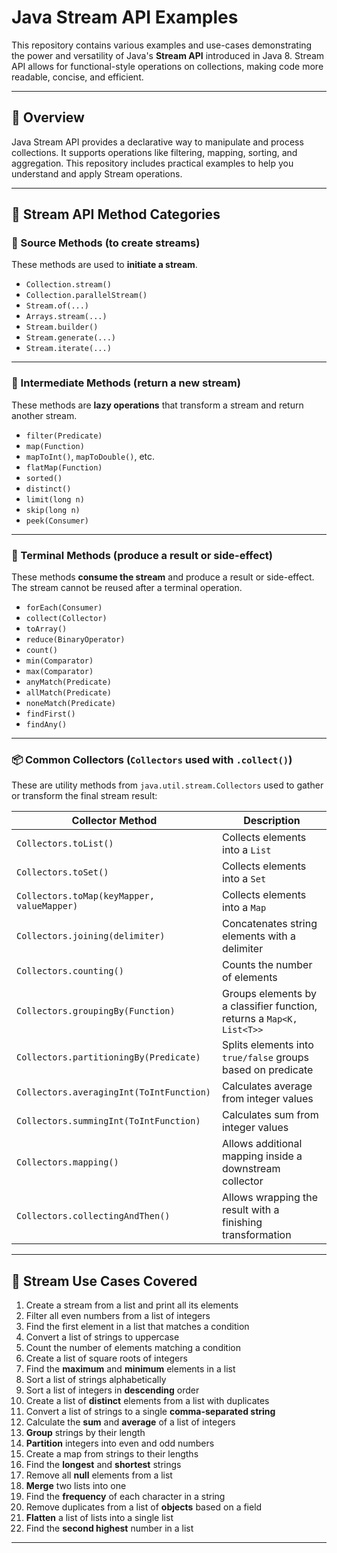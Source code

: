# Java Stream API Examples

This repository contains various examples and use-cases demonstrating the power and versatility of Java's **Stream API** introduced in Java 8. Stream API allows for functional-style operations on collections, making code more readable, concise, and efficient.

---

## 🚀 Overview

Java Stream API provides a declarative way to manipulate and process collections. It supports operations like filtering, mapping, sorting, and aggregation. This repository includes practical examples to help you understand and apply Stream operations.

---

## 🧠 Stream API Method Categories

### 🔹 Source Methods (to create streams)

These methods are used to **initiate a stream**.

* `Collection.stream()`
* `Collection.parallelStream()`
* `Stream.of(...)`
* `Arrays.stream(...)`
* `Stream.builder()`
* `Stream.generate(...)`
* `Stream.iterate(...)`

---

### 🔸 Intermediate Methods (return a new stream)

These methods are **lazy operations** that transform a stream and return another stream.

* `filter(Predicate)`
* `map(Function)`
* `mapToInt()`, `mapToDouble()`, etc.
* `flatMap(Function)`
* `sorted()`
* `distinct()`
* `limit(long n)`
* `skip(long n)`
* `peek(Consumer)`

---

### 🔻 Terminal Methods (produce a result or side-effect)

These methods **consume the stream** and produce a result or side-effect. The stream cannot be reused after a terminal operation.

* `forEach(Consumer)`
* `collect(Collector)`
* `toArray()`
* `reduce(BinaryOperator)`
* `count()`
* `min(Comparator)`
* `max(Comparator)`
* `anyMatch(Predicate)`
* `allMatch(Predicate)`
* `noneMatch(Predicate)`
* `findFirst()`
* `findAny()`

---

### 📦 Common Collectors (`Collectors` used with `.collect()`)

These are utility methods from `java.util.stream.Collectors` used to gather or transform the final stream result:

| Collector Method                           | Description                                                           |
| ------------------------------------------ | --------------------------------------------------------------------- |
| `Collectors.toList()`                      | Collects elements into a `List`                                       |
| `Collectors.toSet()`                       | Collects elements into a `Set`                                        |
| `Collectors.toMap(keyMapper, valueMapper)` | Collects elements into a `Map`                                        |
| `Collectors.joining(delimiter)`            | Concatenates string elements with a delimiter                         |
| `Collectors.counting()`                    | Counts the number of elements                                         |
| `Collectors.groupingBy(Function)`          | Groups elements by a classifier function, returns a `Map<K, List<T>>` |
| `Collectors.partitioningBy(Predicate)`     | Splits elements into `true/false` groups based on predicate           |
| `Collectors.averagingInt(ToIntFunction)`   | Calculates average from integer values                                |
| `Collectors.summingInt(ToIntFunction)`     | Calculates sum from integer values                                    |
| `Collectors.mapping()`                     | Allows additional mapping inside a downstream collector               |
| `Collectors.collectingAndThen()`           | Allows wrapping the result with a finishing transformation            |

---

## 📘 Stream Use Cases Covered

1. Create a stream from a list and print all its elements
2. Filter all even numbers from a list of integers
3. Find the first element in a list that matches a condition
4. Convert a list of strings to uppercase
5. Count the number of elements matching a condition
6. Create a list of square roots of integers
7. Find the **maximum** and **minimum** elements in a list
8. Sort a list of strings alphabetically
9. Sort a list of integers in **descending** order
10. Create a list of **distinct** elements from a list with duplicates
11. Convert a list of strings to a single **comma-separated string**
12. Calculate the **sum** and **average** of a list of integers
13. **Group** strings by their length
14. **Partition** integers into even and odd numbers
15. Create a map from strings to their lengths
16. Find the **longest** and **shortest** strings
17. Remove all **null** elements from a list
18. **Merge** two lists into one
19. Find the **frequency** of each character in a string
20. Remove duplicates from a list of **objects** based on a field
21. **Flatten** a list of lists into a single list
22. Find the **second highest** number in a list

---
